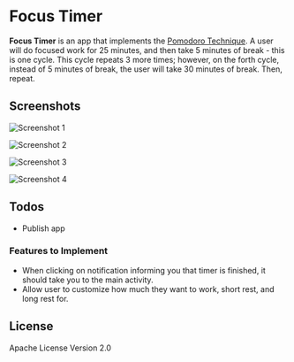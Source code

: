 # Focus Timer

**Focus Timer** is an app that implements the [Pomodoro Technique](https://en.wikipedia.org/wiki/Pomodoro_Technique).
A user will do focused work for 25 minutes, and then take 5 minutes of break - this is one cycle. This cycle repeats
3 more times; however, on the forth cycle, instead of 5 minutes of break, the user will
take 30 minutes of break. Then, repeat.

## Screenshots

![Screenshot 1][screenshot1]
 
![Screenshot 2][screenshot2] 

![Screenshot 3][screenshot3] 

![Screenshot 4][screenshot4] 

## Todos

- Publish app

### Features to Implement

- When clicking on notification informing you that timer is finished, it
should take you to the main activity. 
- Allow user to customize how much they want to work, short rest, and 
long rest for.

[screenshot1]: ./screenshots/screenshot1.png
[screenshot2]: ./screenshots/screenshot2.png
[screenshot3]: ./screenshots/screenshot3.png
[screenshot4]: ./screenshots/screenshot4.png

## License

Apache License Version 2.0